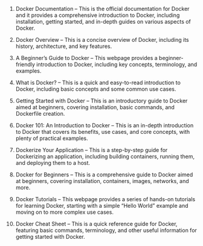 

1. Docker Documentation – This is the official documentation for Docker and it provides a comprehensive introduction to Docker, including installation, getting started, and in-depth guides on various aspects of Docker.

2. Docker Overview – This is a concise overview of Docker, including its history, architecture, and key features.

3. A Beginner’s Guide to Docker – This webpage provides a beginner-friendly introduction to Docker, including key concepts, terminology, and examples.

4. What is Docker? – This is a quick and easy-to-read introduction to Docker, including basic concepts and some common use cases.

5. Getting Started with Docker – This is an introductory guide to Docker aimed at beginners, covering installation, basic commands, and Dockerfile creation.

6. Docker 101: An Introduction to Docker – This is an in-depth introduction to Docker that covers its benefits, use cases, and core concepts, with plenty of practical examples.

7. Dockerize Your Application – This is a step-by-step guide for Dockerizing an application, including building containers, running them, and deploying them to a host.

8. Docker for Beginners – This is a comprehensive guide to Docker aimed at beginners, covering installation, containers, images, networks, and more.

9. Docker Tutorials – This webpage provides a series of hands-on tutorials for learning Docker, starting with a simple “Hello World” example and moving on to more complex use cases.

10. Docker Cheat Sheet – This is a quick reference guide for Docker, featuring basic commands, terminology, and other useful information for getting started with Docker.